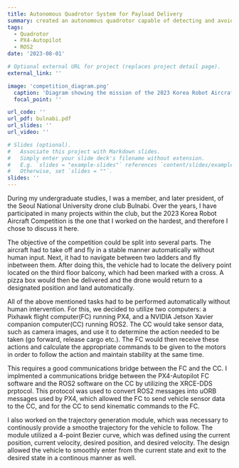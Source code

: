 ```yaml
---
title: Autonomous Quadrotor System for Payload Delivery
summary: created an autonomous quadrotor capable of detecting and avoiding obstacles, automatically landing on a designated landing area, detecting a pre‑determined delivery point and delivering a payload to it.
tags:
  - Quadrotor 
  - PX4-Autopilot
  - ROS2
date: '2023-08-01'

# Optional external URL for project (replaces project detail page).
external_link: ''

image: 'competition_diagram.png'
  caption: 'Diagram showing the mission of the 2023 Korea Robot Aircraft Competition'
  focal_point: ''

url_code: ''
url_pdf: bulnabi.pdf
url_slides: ''
url_video: ''

# Slides (optional).
#   Associate this project with Markdown slides.
#   Simply enter your slide deck's filename without extension.
#   E.g. `slides = "example-slides"` references `content/slides/example-slides.md`.
#   Otherwise, set `slides = ""`.
slides: ''
---
```


During my undergraduate studies, I was a member, and later president, of the Seoul National University drone club Bulnabi. Over the years, I have participated in many projects within the club, but the 2023 Korea Robot Aircraft Competition is the one that I worked on the hardest, and therefore I chose to discuss it here.

The objective of the competition could be split into several parts. The aircraft had to take off and fly in a stable manner automatically without human input. Next, it had to navigate between two ladders and fly inbetween them. After doing this, the vehicle had to locate the delivery point located on the third floor balcony, which had been marked with a cross. A pizza box would then be delivered and the drone would return to a designated position and land automatically.

All of the above mentioned tasks had to be performed automatically without human intervention. For this, we decided to utilize two computers: a Pixhawk flight computer(FC) running PX4, and a NVIDIA Jetson Xavier companion computer(CC) running ROS2. The CC would take sensor data, such as camera images, and use it to determine the action needed to be taken (go forward, release cargo etc.). The FC would then receive these actions and calculate the appropriate commands to be given to the motors in order to follow the action and maintain stability at the same time.

This requires a good communications bridge between the FC and the CC. I implmented a communications bridge between the PX4-Autopilot FC software and the ROS2 software on the CC by utilizing the XRCE-DDS prptocol. This protocol was used to  convert ROS2 messages into uORB messages used by PX4, which allowed the FC to send vehicle sensor data to the CC, and for the CC to send kinematic commands to the FC. 

I also worked on the trajectory generation module, which was necessary to continously provide a smoothe trajectory for the vehicle to follow. The module utilized a 4-point Bezier curve, which was defined using the current position, current velocity, desired position, and desired velocity. The design allowed the vehicle to smoothly enter from the current state and exit to the desired state in a continous manner as well.

